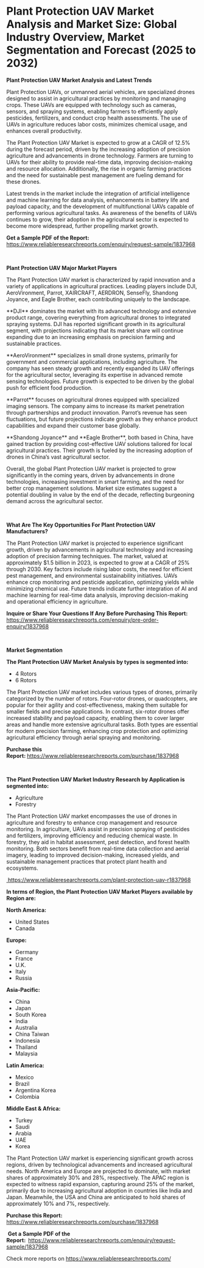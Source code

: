 <p><h1>Plant Protection UAV Market Analysis and Market Size: Global Industry Overview, Market Segmentation and Forecast (2025 to 2032)</h1></p><p><strong>Plant Protection UAV Market Analysis and Latest Trends</strong></p>
<p><p>Plant Protection UAVs, or unmanned aerial vehicles, are specialized drones designed to assist in agricultural practices by monitoring and managing crops. These UAVs are equipped with technology such as cameras, sensors, and spraying systems, enabling farmers to efficiently apply pesticides, fertilizers, and conduct crop health assessments. The use of UAVs in agriculture reduces labor costs, minimizes chemical usage, and enhances overall productivity.</p><p>The Plant Protection UAV Market is expected to grow at a CAGR of 12.5% during the forecast period, driven by the increasing adoption of precision agriculture and advancements in drone technology. Farmers are turning to UAVs for their ability to provide real-time data, improving decision-making and resource allocation. Additionally, the rise in organic farming practices and the need for sustainable pest management are fueling demand for these drones.</p><p>Latest trends in the market include the integration of artificial intelligence and machine learning for data analysis, enhancements in battery life and payload capacity, and the development of multifunctional UAVs capable of performing various agricultural tasks. As awareness of the benefits of UAVs continues to grow, their adoption in the agricultural sector is expected to become more widespread, further propelling market growth.</p></p>
<p><strong>Get a Sample PDF of the Report:&nbsp;</strong> <a href="https://www.reliableresearchreports.com/enquiry/request-sample/1837968?utm_campaign=2391&utm_medium=2&utm_source=Github&utm_content=ia&utm_term=18022025&utm_id=plant-protection-uav">https://www.reliableresearchreports.com/enquiry/request-sample/1837968</a></p>
<p>&nbsp;</p>
<p><strong>Plant Protection UAV Major Market Players</strong></p>
<p><p>The Plant Protection UAV market is characterized by rapid innovation and a variety of applications in agricultural practices. Leading players include DJI, AeroVironment, Parrot, XAIRCRAFT, AERDRON, SenseFly, Shandong Joyance, and Eagle Brother, each contributing uniquely to the landscape.</p><p>**DJI** dominates the market with its advanced technology and extensive product range, covering everything from agricultural drones to integrated spraying systems. DJI has reported significant growth in its agricultural segment, with projections indicating that its market share will continue expanding due to an increasing emphasis on precision farming and sustainable practices.</p><p>**AeroVironment** specializes in small drone systems, primarily for government and commercial applications, including agriculture. The company has seen steady growth and recently expanded its UAV offerings for the agricultural sector, leveraging its expertise in advanced remote sensing technologies. Future growth is expected to be driven by the global push for efficient food production.</p><p>**Parrot** focuses on agricultural drones equipped with specialized imaging sensors. The company aims to increase its market penetration through partnerships and product innovation. Parrot’s revenue has seen fluctuations, but future projections indicate growth as they enhance product capabilities and expand their customer base globally.</p><p>**Shandong Joyance** and **Eagle Brother**, both based in China, have gained traction by providing cost-effective UAV solutions tailored for local agricultural practices. Their growth is fueled by the increasing adoption of drones in China’s vast agricultural sector.</p><p>Overall, the global Plant Protection UAV market is projected to grow significantly in the coming years, driven by advancements in drone technologies, increasing investment in smart farming, and the need for better crop management solutions. Market size estimates suggest a potential doubling in value by the end of the decade, reflecting burgeoning demand across the agricultural sector.</p></p>
<p>&nbsp;</p>
<p><strong>What Are The Key Opportunities For Plant Protection UAV Manufacturers?</strong></p>
<p><p>The Plant Protection UAV market is projected to experience significant growth, driven by advancements in agricultural technology and increasing adoption of precision farming techniques. The market, valued at approximately $1.5 billion in 2023, is expected to grow at a CAGR of 25% through 2030. Key factors include rising labor costs, the need for efficient pest management, and environmental sustainability initiatives. UAVs enhance crop monitoring and pesticide application, optimizing yields while minimizing chemical use. Future trends indicate further integration of AI and machine learning for real-time data analysis, improving decision-making and operational efficiency in agriculture.</p></p>
<p><strong>Inquire or Share Your Questions If Any Before Purchasing This Report:</strong> <a href="https://www.reliableresearchreports.com/enquiry/pre-order-enquiry/1837968?utm_campaign=2391&utm_medium=2&utm_source=Github&utm_content=ia&utm_term=18022025&utm_id=plant-protection-uav">https://www.reliableresearchreports.com/enquiry/pre-order-enquiry/1837968</a></p>
<p>&nbsp;</p>
<p><strong>Market Segmentation</strong></p>
<p><strong>The Plant Protection UAV Market Analysis by types is segmented into:</strong></p>
<p><ul><li>4 Rotors</li><li>6 Rotors</li></ul></p>
<p><p>The Plant Protection UAV market includes various types of drones, primarily categorized by the number of rotors. Four-rotor drones, or quadcopters, are popular for their agility and cost-effectiveness, making them suitable for smaller fields and precise applications. In contrast, six-rotor drones offer increased stability and payload capacity, enabling them to cover larger areas and handle more extensive agricultural tasks. Both types are essential for modern precision farming, enhancing crop protection and optimizing agricultural efficiency through aerial spraying and monitoring.</p></p>
<p><strong>Purchase this Report:&nbsp;</strong><a href="https://www.reliableresearchreports.com/purchase/1837968?utm_campaign=2391&utm_medium=2&utm_source=Github&utm_content=ia&utm_term=18022025&utm_id=plant-protection-uav">https://www.reliableresearchreports.com/purchase/1837968</a></p>
<p>&nbsp;</p>
<p><strong>The Plant Protection UAV Market Industry Research by Application is segmented into:</strong></p>
<p><ul><li>Agriculture</li><li>Forestry</li></ul></p>
<p><p>The Plant Protection UAV market encompasses the use of drones in agriculture and forestry to enhance crop management and resource monitoring. In agriculture, UAVs assist in precision spraying of pesticides and fertilizers, improving efficiency and reducing chemical waste. In forestry, they aid in habitat assessment, pest detection, and forest health monitoring. Both sectors benefit from real-time data collection and aerial imagery, leading to improved decision-making, increased yields, and sustainable management practices that protect plant health and ecosystems.</p></p>
<p><a href="https://www.reliableresearchreports.com/plant-protection-uav-r1837968?utm_campaign=2391&utm_medium=2&utm_source=Github&utm_content=ia&utm_term=18022025&utm_id=plant-protection-uav">&nbsp;https://www.reliableresearchreports.com/plant-protection-uav-r1837968</a></p>
<p><strong>In terms of Region, the Plant Protection UAV Market Players available by Region are:</strong></p>
<p>
    <p> <strong> North America: </strong>
        <ul>
            <li>United States</li>
            <li>Canada</li>
        </ul>
        </p> 
    <p> <strong> Europe: </strong>
        <ul>
            <li>Germany</li>
            <li>France</li>
            <li>U.K.</li>
            <li>Italy</li>
            <li>Russia</li>
        </ul>
        </p> 
    <p> <strong> Asia-Pacific: </strong>
        <ul>
            <li>China</li>
            <li>Japan</li>
            <li>South Korea</li>
            <li>India</li>
            <li>Australia</li>
            <li>China Taiwan</li>
            <li>Indonesia</li>
            <li>Thailand</li>
            <li>Malaysia</li>
        </ul>
        </p> 
    <p> <strong> Latin America: </strong>
        <ul>
            <li>Mexico</li>
            <li>Brazil</li>
            <li>Argentina Korea</li>
            <li>Colombia</li>
        </ul>
        </p> 
    <p> <strong> Middle East & Africa: </strong>
        <ul>
            <li>Turkey</li>
            <li>Saudi</li>
            <li>Arabia</li>
            <li>UAE</li>
            <li>Korea</li>
        </ul>
    </p>
    </p>
<p><p>The Plant Protection UAV market is experiencing significant growth across regions, driven by technological advancements and increased agricultural needs. North America and Europe are projected to dominate, with market shares of approximately 30% and 28%, respectively. The APAC region is expected to witness rapid expansion, capturing around 25% of the market, primarily due to increasing agricultural adoption in countries like India and Japan. Meanwhile, the USA and China are anticipated to hold shares of approximately 10% and 7%, respectively.</p></p>
<p><strong>Purchase this Report: </strong><a href="https://www.reliableresearchreports.com/purchase/1837968?utm_campaign=2391&utm_medium=2&utm_source=Github&utm_content=ia&utm_term=18022025&utm_id=plant-protection-uav">https://www.reliableresearchreports.com/purchase/1837968</a></p>
<p>&nbsp;<strong>Get a Sample PDF of the Report:&nbsp;&nbsp;</strong><a href="https://www.reliableresearchreports.com/enquiry/request-sample/1837968?utm_campaign=2391&utm_medium=2&utm_source=Github&utm_content=ia&utm_term=18022025&utm_id=plant-protection-uav">https://www.reliableresearchreports.com/enquiry/request-sample/1837968</a></p>
<p><strong></strong></p>
<p>Check more reports on <a href="https://www.reliableresearchreports.com/?utm_campaign=2391&utm_medium=2&utm_source=Github&utm_content=ia&utm_term=18022025&utm_id=plant-protection-uav">https://www.reliableresearchreports.com/</a></p>